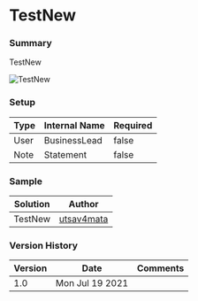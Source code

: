 
# TestNew

### Summary
TestNew

![TestNew](https://github.com/utsav4mata/sp-list-formatting/blob/main/View/TestNew/screenshot.png)
			
### Setup
| Type| Internal Name| Required |
| ------ | ----------- | ----|
| User | BusinessLead| false |
| Note | Statement| false |

		
### Sample
| Solution | Author |
| ------ | ----------- |
| TestNew   | [utsav4mata](https://github.com/utsav4mata) |

### Version History
| Version | Date | Comments |
| ------ | ----------- | ----|
| 1.0	 | Mon Jul 19 2021 |
		